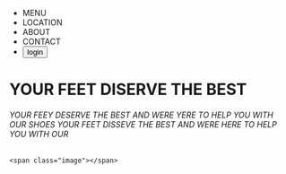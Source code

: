 <!DOCTYPE html>
<html lang="en">
<head>
    <meta charset="UTF-8">
    <meta name="viewport" content="width=>, initial-scale=1.0">
    <title>Document</title>
    <link rel="stylesheet" href="vivek.css">
</head>

<body>
    
    
  <ul class="navebar">
    <li>MENU</li>
    <li>LOCATION</li>
    <li>ABOUT</li>
    <li>CONTACT</li>
    <li> <button class="login">login</button></li>
  </ul>
  
  <span class="main ">
    <h1>YOUR FEET DISERVE THE BEST</h1>
  </Span>
  <span class="secandary">
    <h6>YOUR FEEY DESERVE THE BEST AND WERE YERE TO HELP YOU WITH OUR SHOES YOUR FEET DISSEVE THE BEST AND WERE HERE TO HELP YOU WITH OUR </h6> 
    
  
     
    <span class="image"></span> 

</body>
</html>